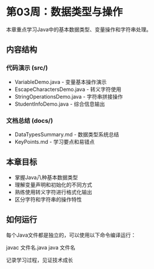 # 第03周：数据类型与操作

本章重点学习Java中的基本数据类型、变量操作和字符串处理。

## 内容结构

### 代码演示 (src/)
- VariableDemo.java - 变量基本操作演示
- EscapeCharactersDemo.java - 转义字符使用
- StringOperationsDemo.java - 字符串拼接操作
- StudentInfoDemo.java - 综合信息输出

### 文档总结 (docs/)
- DataTypesSummary.md - 数据类型系统总结
- KeyPoints.md - 学习要点和易错点

## 本章目标
- 掌握Java八种基本数据类型
- 理解变量声明和初始化的不同方式
- 熟练使用转义字符进行格式化输出
- 区分字符和字符串的操作特性

## 如何运行
每个Java文件都是独立的，可以使用以下命令编译运行：

javac 文件名.java
java 文件名

记录学习过程，见证技术成长